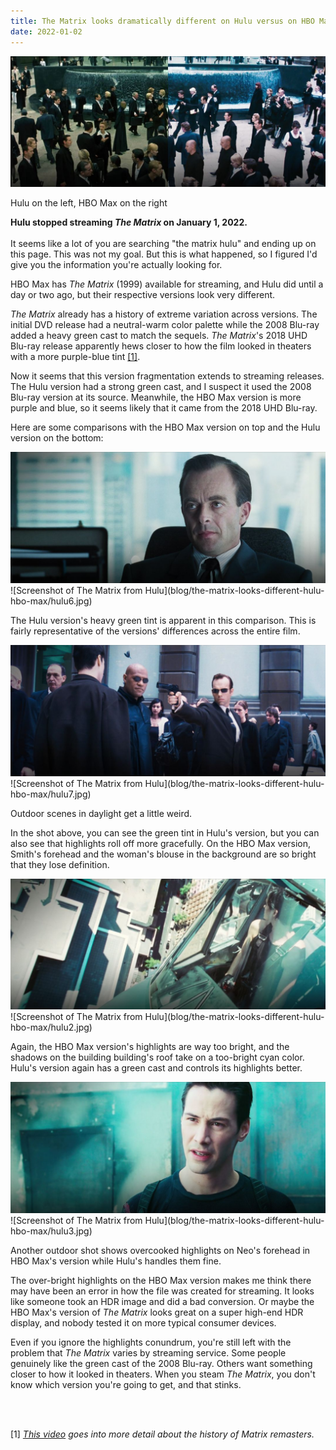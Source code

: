 ```yaml
---
title: The Matrix looks dramatically different on Hulu versus on HBO Max
date: 2022-01-02
---
```


![Comparison of HBO Max and Hulu ](blog/the-matrix-looks-different-hulu-hbo-max/split.jpg)
<div class="img-note">Hulu on the left, HBO Max on the right</div>

<p class="note">
<b>Hulu stopped streaming <i>The Matrix</i> on January 1, 2022.</b>
<br>
<br>
It seems like a lot of you are searching "the matrix hulu" and ending up on this page. This was not my goal. But this is what happened, so I figured I'd give you the information you're actually looking for.
</p>

HBO Max has _The Matrix_ (1999) available for streaming, and Hulu did until a day or two ago, but their respective versions look very different.

_The Matrix_ already has a history of extreme variation across versions. The initial DVD release had a neutral-warm color palette while the 2008 Blu-ray added a heavy green cast to match the sequels. _The Matrix_'s 2018 UHD Blu-ray release apparently hews closer to how the film looked in theaters with a more purple-blue tint [[1]](blog/the-matrix-looks-different-hulu-hbo-max/index.html#note).

Now it seems that this version fragmentation extends to streaming releases. The Hulu version had a strong green cast, and I suspect it used the 2008 Blu-ray version at its source. Meanwhile, the HBO Max version is more purple and blue, so it seems likely that it came from the 2018 UHD Blu-ray.

Here are some comparisons with the HBO Max version on top and the Hulu version on the bottom:

<img class="img-really-no-pad" src="blog/the-matrix-looks-different-hulu-hbo-max/hbo6.jpg" alt="Screenshot of The Matrix from HBO Max"/>
![Screenshot of The Matrix from Hulu](blog/the-matrix-looks-different-hulu-hbo-max/hulu6.jpg)

The Hulu version's heavy green tint is apparent in this comparison. This is fairly representative of the versions' differences across the entire film.

<img class="img-really-no-pad" src="blog/the-matrix-looks-different-hulu-hbo-max/hbo7.jpg" alt="Screenshot of The Matrix from HBO Max"/>
![Screenshot of The Matrix from Hulu](blog/the-matrix-looks-different-hulu-hbo-max/hulu7.jpg)

Outdoor scenes in daylight get a little weird.

In the shot above, you can see the green tint in Hulu's version, but you can also see that highlights roll off more gracefully. On the HBO Max version, Smith's forehead and the woman's blouse in the background are so bright that they lose definition.

<img class="img-really-no-pad" src="blog/the-matrix-looks-different-hulu-hbo-max/hbo2.jpg" alt="Screenshot of The Matrix from HBO Max"/>
![Screenshot of The Matrix from Hulu](blog/the-matrix-looks-different-hulu-hbo-max/hulu2.jpg)

Again, the HBO Max version's highlights are way too bright, and the shadows on the building building's roof take on a too-bright cyan color. Hulu's version again has a green cast and controls its highlights better.

<img class="img-really-no-pad" src="blog/the-matrix-looks-different-hulu-hbo-max/hbo3.jpg" alt="Screenshot of The Matrix from HBO Max"/>
![Screenshot of The Matrix from Hulu](blog/the-matrix-looks-different-hulu-hbo-max/hulu3.jpg)

Another outdoor shot shows overcooked highlights on Neo's forehead in HBO Max's version while Hulu's handles them fine.

The over-bright highlights on the HBO Max version makes me think there may have been an error in how the file was created for streaming. It looks like someone took an HDR image and did a bad conversion. Or maybe the HBO Max's version of _The Matrix_ looks great on a super high-end HDR display, and nobody tested it on more typical consumer devices.

Even if you ignore the highlights conundrum, you're still left with the problem that _The Matrix_ varies by streaming service. Some people genuinely like the green cast of the 2008 Blu-ray. Others want something closer to how it looked in theaters. When you steam _The Matrix_, you don't know which version you're going to get, and that stinks.

<br>
<br>

[1]<i id="note">
[This video](https://youtu.be/KEdgmNZnLs4) goes into more detail about the history of Matrix remasters.
</i>
